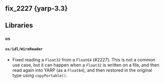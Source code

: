 fix_2227 {yarp-3.3}
--------

## Libraries

### `os`

#### `os/idl/WireReader`

* Fixed reading a `Float32` from a `Float64` (#2227).
  This is not a common use case, but it can happen when a `Float32` is written
  on a file, and then read again into YARP (as a `Float64`), and then restored
  in the original type using `copyPortable()`.
